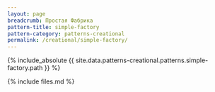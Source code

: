 ```yaml
---
layout: page
breadcrumb: Простая Фабрика
pattern-title: simple-factory
pattern-category: patterns-creational
permalink: /creational/simple-factory/
---
```


{% include_absolute {{ site.data.patterns-creational.patterns.simple-factory.path }} %}

{% include files.md %}
